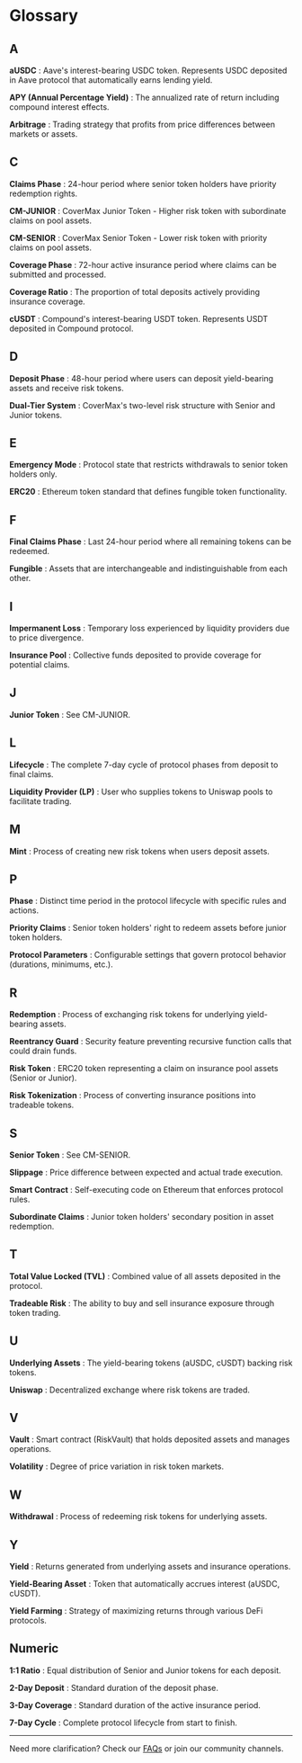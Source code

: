 # Glossary

## A

**aUSDC**
: Aave's interest-bearing USDC token. Represents USDC deposited in Aave protocol that automatically earns lending yield.

**APY (Annual Percentage Yield)**
: The annualized rate of return including compound interest effects.

**Arbitrage**
: Trading strategy that profits from price differences between markets or assets.

## C

**Claims Phase**
: 24-hour period where senior token holders have priority redemption rights.

**CM-JUNIOR**
: CoverMax Junior Token - Higher risk token with subordinate claims on pool assets.

**CM-SENIOR**
: CoverMax Senior Token - Lower risk token with priority claims on pool assets.

**Coverage Phase**
: 72-hour active insurance period where claims can be submitted and processed.

**Coverage Ratio**
: The proportion of total deposits actively providing insurance coverage.

**cUSDT**
: Compound's interest-bearing USDT token. Represents USDT deposited in Compound protocol.

## D

**Deposit Phase**
: 48-hour period where users can deposit yield-bearing assets and receive risk tokens.

**Dual-Tier System**
: CoverMax's two-level risk structure with Senior and Junior tokens.

## E

**Emergency Mode**
: Protocol state that restricts withdrawals to senior token holders only.

**ERC20**
: Ethereum token standard that defines fungible token functionality.

## F

**Final Claims Phase**
: Last 24-hour period where all remaining tokens can be redeemed.

**Fungible**
: Assets that are interchangeable and indistinguishable from each other.

## I

**Impermanent Loss**
: Temporary loss experienced by liquidity providers due to price divergence.

**Insurance Pool**
: Collective funds deposited to provide coverage for potential claims.

## J

**Junior Token**
: See CM-JUNIOR.

## L

**Lifecycle**
: The complete 7-day cycle of protocol phases from deposit to final claims.

**Liquidity Provider (LP)**
: User who supplies tokens to Uniswap pools to facilitate trading.

## M

**Mint**
: Process of creating new risk tokens when users deposit assets.

## P

**Phase**
: Distinct time period in the protocol lifecycle with specific rules and actions.

**Priority Claims**
: Senior token holders' right to redeem assets before junior token holders.

**Protocol Parameters**
: Configurable settings that govern protocol behavior (durations, minimums, etc.).

## R

**Redemption**
: Process of exchanging risk tokens for underlying yield-bearing assets.

**Reentrancy Guard**
: Security feature preventing recursive function calls that could drain funds.

**Risk Token**
: ERC20 token representing a claim on insurance pool assets (Senior or Junior).

**Risk Tokenization**
: Process of converting insurance positions into tradeable tokens.

## S

**Senior Token**
: See CM-SENIOR.

**Slippage**
: Price difference between expected and actual trade execution.

**Smart Contract**
: Self-executing code on Ethereum that enforces protocol rules.

**Subordinate Claims**
: Junior token holders' secondary position in asset redemption.

## T

**Total Value Locked (TVL)**
: Combined value of all assets deposited in the protocol.

**Tradeable Risk**
: The ability to buy and sell insurance exposure through token trading.

## U

**Underlying Assets**
: The yield-bearing tokens (aUSDC, cUSDT) backing risk tokens.

**Uniswap**
: Decentralized exchange where risk tokens are traded.

## V

**Vault**
: Smart contract (RiskVault) that holds deposited assets and manages operations.

**Volatility**
: Degree of price variation in risk token markets.

## W

**Withdrawal**
: Process of redeeming risk tokens for underlying assets.

## Y

**Yield**
: Returns generated from underlying assets and insurance operations.

**Yield-Bearing Asset**
: Token that automatically accrues interest (aUSDC, cUSDT).

**Yield Farming**
: Strategy of maximizing returns through various DeFi protocols.

## Numeric

**1:1 Ratio**
: Equal distribution of Senior and Junior tokens for each deposit.

**2-Day Deposit**
: Standard duration of the deposit phase.

**3-Day Coverage**
: Standard duration of the active insurance period.

**7-Day Cycle**
: Complete protocol lifecycle from start to finish.

---

Need more clarification? Check our [FAQs](../resources/faqs.md) or join our community channels.